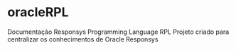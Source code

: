 # oracleRPL
Documentação Responsys Programming Language RPL
Projeto criado para centralizar os conhecimentos de Oracle Responsys

